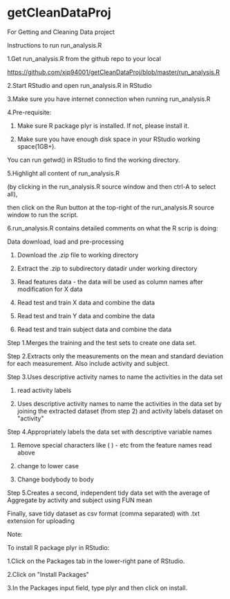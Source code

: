 getCleanDataProj
================
For Getting and Cleaning Data project

Instructions to run run_analysis.R

1.Get run_analysis.R from the github repo to your local

https://github.com/xip94001/getCleanDataProj/blob/master/run_analysis.R

2.Start RStudio and open run_analysis.R in RStudio


3.Make sure you have internet connection when running run_analysis.R


4.Pre-requisite:

1) Make sure R package plyr is installed. If not, please install it.

2) Make sure you have enough disk space in your RStudio working space(1GB+). 

You can run getwd() in RStudio to find the working directory. 


5.Highlight all content of run_analysis.R 

(by clicking in the run_analysis.R source window and then ctrl-A to select all), 

then click on the Run button at the top-right of the run_analysis.R source window to run the script.


6.run_analysis.R contains detailed comments on what the R scrip is doing:

Data download, load and pre-processing

1) Download the .zip file to working directory

2) Extract the .zip to subdirectory datadir under working directory

3) Read features data - the data will be used as column names after modification for X data

4) Read test and train X data and combine the data

5) Read test and train Y data and combine the data 

6) Read test and train subject data and combine the data 

Step 1.Merges the training and the test sets to create one data set.

Step 2.Extracts only the measurements on the mean and standard deviation for each measurement.
Also include activity and subject. 

Step 3.Uses descriptive activity names to name the activities in the data set

1) read activity labels

2) Uses descriptive activity names to name the activities in the data set
by joining the extracted dataset (from step 2) and activity labels dataset on "activity"

Step 4.Appropriately labels the data set with descriptive variable names

1) Remove special characters like ( ) - etc from the feature names read above

2) change to lower case

3) Change bodybody to body

Step 5.Creates a second, independent tidy data set with the average of 
Aggregate by activity and subject using FUN mean

Finally, save tidy dataset as csv format (comma separated) with .txt extension for uploading


Note:

To install R package plyr in RStudio:

1.Click on the Packages tab in the lower-right pane of RStudio.


2.Click on "Install Packages"


3.In the Packages input field, type plyr and then click on install.

